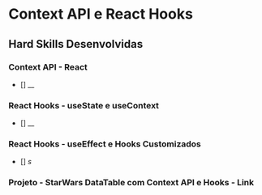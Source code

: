 # Context API e React Hooks

## Hard Skills Desenvolvidas

### Context API - React

- [] __

### React Hooks - useState e useContext

- [] __

### React Hooks - useEffect e Hooks Customizados

- [] _s_

### Projeto - StarWars DataTable com Context API e Hooks - Link
